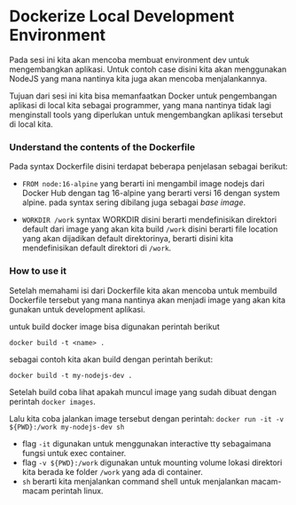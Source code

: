 # Dockerize Local Development Environment

Pada sesi ini kita akan mencoba membuat environment dev untuk mengembangkan aplikasi. Untuk contoh case disini kita akan menggunakan NodeJS yang mana nantinya kita juga akan mencoba menjalankannya.

Tujuan dari sesi ini kita bisa memanfaatkan Docker untuk pengembangan aplikasi di local kita sebagai programmer, yang mana nantinya tidak lagi menginstall tools yang diperlukan untuk mengembangkan aplikasi tersebut di local kita.

### Understand the contents of the Dockerfile

Pada syntax Dockerfile disini terdapat beberapa penjelasan sebagai berikut:

- `FROM node:16-alpine` yang berarti ini mengambil image nodejs dari Docker Hub dengan tag 16-alpine yang berarti versi 16 dengan system alpine. pada syntax sering dibilang juga sebagai _base image_.

- `WORKDIR /work` syntax WORKDIR disini berarti mendefinisikan direktori default dari image yang akan kita build `/work` disini berarti file location yang akan dijadikan default direktorinya, berarti disini kita mendefinisikan default direktori di `/work`.

### How to use it

Setelah memahami isi dari Dockerfile kita akan mencoba untuk membuild Dockerfile tersebut yang mana nantinya akan menjadi image yang akan kita gunakan untuk development aplikasi.

untuk build docker image bisa digunakan perintah berikut

```docker build -t <name> .```

sebagai contoh kita akan build dengan perintah berikut:

```docker build -t my-nodejs-dev .```

Setelah build coba lihat apakah muncul image yang sudah dibuat dengan perintah ```docker images```.

Lalu kita coba jalankan image tersebut dengan perintah:
```docker run -it -v ${PWD}:/work my-nodejs-dev sh```

- flag `-it` digunakan untuk menggunakan interactive tty sebagaimana fungsi untuk exec container.
- flag `-v ${PWD}:/work` digunakan untuk mounting volume lokasi direktori kita berada ke folder `/work` yang ada di container.
- `sh` berarti kita menjalankan command shell untuk menjalankan macam-macam perintah linux.